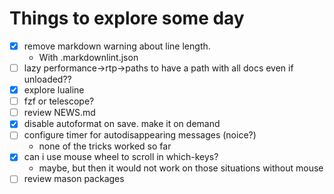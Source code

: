 # Things to explore some day

- [x] remove markdown warning about line length.
  - With .markdownlint.json
- [ ] lazy performance->rtp->paths to have a path with all docs even if unloaded??
- [x] explore lualine
- [ ] fzf or telescope?
- [ ] review NEWS.md
- [x] disable autoformat on save. make it on demand
- [ ] configure timer for autodisappearing messages (noice?)
  - none of the tricks worked so far
- [x] can i use mouse wheel to scroll in which-keys?
  - maybe, but then it would not work on those situations without mouse
- [ ] review mason packages
